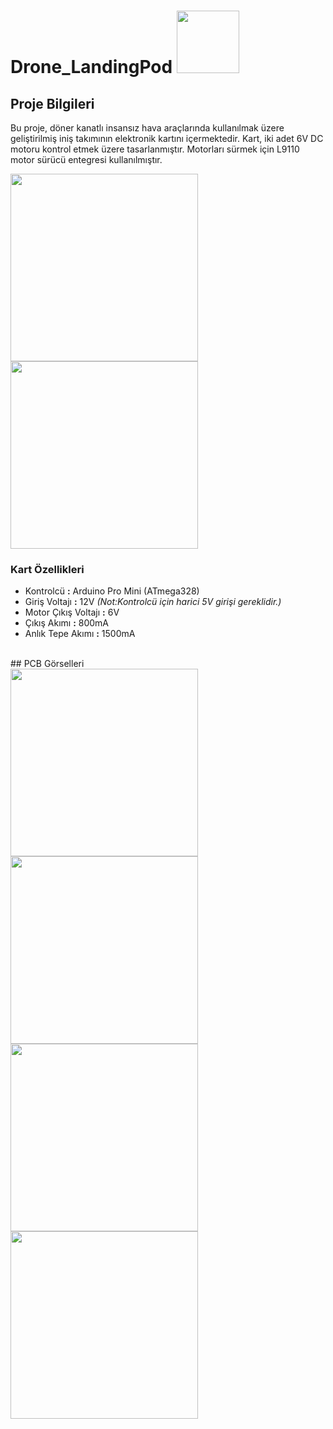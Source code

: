 # Drone_LandingPod <img src="https://github.com/BrkyDgrmnc/Drone_LandingGear/assets/57718277/862ae087-98f5-48ca-ae22-41f8741b908e" height="100"><br/>



## Proje Bilgileri<br/>

  Bu proje, döner kanatlı insansız hava araçlarında kullanılmak üzere geliştirilmiş iniş takımının elektronik kartını içermektedir. Kart, iki adet 6V DC motoru kontrol etmek üzere tasarlanmıştır. Motorları sürmek için L9110 motor sürücü entegresi kullanılmıştır.<br/>
  
  <img src="https://github.com/BrkyDgrmnc/Drone_LandingGear/assets/57718277/2abafe62-47a4-4b02-bd5d-f4b3ca1e110c" height="300">
  <img src="https://github.com/BrkyDgrmnc/Drone_LandingGear/assets/57718277/81d21839-bb31-4dcf-9001-ec8b5a34616c" height="300"><br/>

### Kart Özellikleri <br/>

- Kontrolcü **:** Arduino Pro Mini (ATmega328)<br/>
- Giriş Voltajı **:** 12V *(Not:Kontrolcü için harici 5V girişi gereklidir.)* <br/>
- Motor Çıkış Voltajı **:** 6V<br/>
- Çıkış Akımı **:** 800mA<br/>
- Anlık Tepe Akımı **:** 1500mA<br/>
<br/>
## PCB Görselleri<br/>

  <img src="https://github.com/BrkyDgrmnc/Drone_LandingGear/assets/57718277/48015285-3faf-446d-9483-7f2cd3d135bb" height="300">
  <img src="https://github.com/BrkyDgrmnc/Drone_LandingGear/assets/57718277/58af7bda-a196-4853-97e0-fa5098cfa94d" height="300"><br/>
  <img src="https://github.com/BrkyDgrmnc/Drone_LandingGear/assets/57718277/4c7d7700-76b8-424e-bfd0-5c506051d052" height="300">
  <img src="https://github.com/BrkyDgrmnc/Drone_LandingGear/assets/57718277/0d88ad15-2101-492e-ba54-c8706c71977f" height="300">
  
  
